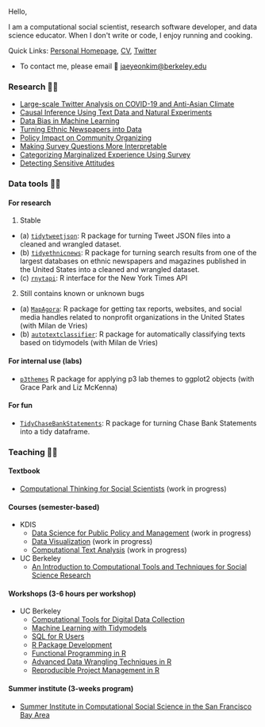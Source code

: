
Hello,

I am a computational social scientist, research software developer, and data science educator. When I don't write or code, I enjoy running and cooking.

Quick Links: [Personal Homepage](https://jaeyk.github.io/), [CV](https://jaeyk.github.io/files/CV_Jae_Yeon_Kim.pdf), [Twitter](https://twitter.com/JaeJaeykim2)

- To contact me, please email :postbox: jaeyeonkim@berkeley.edu 


### Research :man_scientist:

- [Large-scale Twitter Analysis on COVID-19 and Anti-Asian Climate](https://github.com/jaeyk/covid19antiasian/)
- [Causal Inference Using Text Data and Natural Experiments](https://github.com/jaeyk/ITS-Text-Classification)
- [Data Bias in Machine Learning](https://github.com/jaeyk/intersectional-bias-in-ml)
- [Turning Ethnic Newspapers into Data](https://github.com/jaeyk/content-analysis-for-evaluating-ML-performances)
- [Policy Impact on Community Organizing](https://github.com/jaeyk/regression-analysis-with-time-series-data)
- [Making Survey Questions More Interpretable](https://github.com/jaeyk/validating-two-linked-fates)
- [Categorizing Marginalized Experience Using Survey](https://github.com/jaeyk/measuring-lived-racial-experience)
- [Detecting Sensitive Attitudes](https://github.com/jaeyk/analyzing-list-experiments)

### Data tools :man_technologist:

#### For research 

1. Stable 

- (a) [`tidytweetjson`](https://jaeyk.github.io/tidytweetjson/): R package for turning Tweet JSON files into a cleaned and wrangled dataset.
- (b) [`tidyethnicnews`](https://jaeyk.github.io/tidyethnicnews/): R package for turning search results from one of the largest databases on ethnic newspapers and magazines published in the United States into a cleaned and wrangled dataset.
- (c) [`rnytapi`](https://jaeyk.github.io/rnytapi/): R interface for the New York Times API
 
2. Still contains known or unknown bugs 

- (a) [`MapAgora`](https://snfagora.github.io/MapAgora/): R package for getting tax reports, websites, and social media handles related to nonprofit organizations in the United States (with Milan de Vries)
- (b) [`autotextclassifier`](https://snfagora.github.io/autotextclassifier/): R package for automatically classifying texts based on tidymodels (with Milan de Vries) 

#### For internal use (labs)

- [`p3themes`](https://p3lab.github.io/p3themes/) R package for applying p3 lab themes to ggplot2 objects (with Grace Park and Liz McKenna)

#### For fun 

- [`TidyChaseBankStatements`](https://jaeyk.github.io/TidyChaseBankStatements/): R package for turning Chase Bank Statements into a tidy dataframe.

### Teaching :man_teacher:

#### Textbook 
- [Computational Thinking for Social Scientists](https://jaeyk.github.io/PS239T/) (work in progress)

#### Courses (semester-based) 
- KDIS
  - [Data Science for Public Policy and Management](https://github.com/KDIS-DSPPM/intro-dsppm) (work in progress)
  - [Data Visualization](https://github.com/KDIS-DSPPM/data-visualization) (work in progress)
  - [Computational Text Analysis](https://github.com/KDIS-DSPPM/comp-text-analysis) (work in progress)
- UC Berkeley
  - [An Introduction to Computational Tools and Techniques for Social Science Research](https://github.com/PS239T/spring_2021) 

#### Workshops (3-6 hours per workshop)
- UC Berkeley
  - [Computational Tools for Digital Data Collection](https://github.com/jaeyk/digital_data_collection_workshop)
  - [Machine Learning with Tidymodels](https://github.com/dlab-berkeley/Machine-Learning-with-tidymodels)
  - [SQL for R Users](https://github.com/dlab-berkeley/sql-for-r-users) 
  - [R Package Development](https://github.com/dlab-berkeley/R-package-development)
  - [Functional Programming in R](https://github.com/dlab-berkeley/R-functional-programming)
  - [Advanced Data Wrangling Techniques in R](https://github.com/dlab-berkeley/advanced-data-wrangling-in-R)
  - [Reproducible Project Management in R](https://github.com/dlab-berkeley/efficient-reproducible-project-management-in-R)

#### Summer institute (3-weeks program)

- [Summer Institute in Computational Social Science in the San Francisco Bay Area](https://compsocialscience.github.io/summer-institute/2020/bay_area/)

